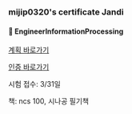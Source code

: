### mijip0320's certificate Jandi

#### :bookmark_tabs: EngineerInformationProcessing

[계획 바로가기](https://github.com/jandifarm/certificate/tree/master/EngineerInformationProcessing202104/mijip0320/plan)

[인증 바로가기](https://github.com/jandifarm/certificate/tree/master/EngineerInformationProcessing202104/mijip0320/check)



시험 접수: 3/31일<br>

책: ncs 100, 시나공 필기책

